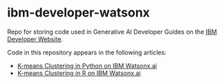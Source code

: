 # ibm-developer-watsonx
Repo for storing code used in Generative AI Developer Guides on the [IBM Developer Website](https://developer.ibm.com). 

Code in this repository appears in the following articles:

* [K-means Clustering in Python on IBM Watsonx.ai](https://developer.ibm.com/tutorials/awb-k-means-clustering-in-python/)
* [K-means Clustering in R on IBM Watsonx.ai](https://developer.ibm.com/tutorials/awb-k-means-clustering-using-r/)
